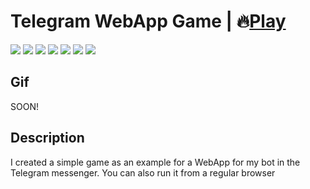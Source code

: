 # Telegram WebApp Game | 🔥[Play](https://zalexanninev15.github.io/Telegram-WebApp-Game/)

[![](https://img.shields.io/badge/platforms-All_with_Internet-27282D.svg)](https://github.com/Zalexanninev15/Telegram-WebApp-Game)
[![](https://img.shields.io/badge/written_on-Java_Script-E34F26.svg?logo=javascript)](https://github.com/Zalexanninev15/Telegram-WebApp-Game)
[![](https://img.shields.io/badge/written_on-HTML-E34F26.svg?logo=html5)](https://github.com/Zalexanninev15/Telegram-WebApp-Game)
[![](https://img.shields.io/badge/release-v1.0-blue.svg)](https://github.com/Zalexanninev15/Telegram-WebApp-Game)
[![](https://img.shields.io/github/last-commit/Zalexanninev15/Telegram-WebApp-Game)](https://github.com/Zalexanninev15/Telegram-WebApp-Game/commits/main)
[![](https://img.shields.io/badge/license-MIT-blue.svg)](LICENSE)
[![](https://img.shields.io/badge/donate-Buy_Me_a_Coffee-F94400.svg)](https://zalexanninev15.jimdofree.com/buy-me-a-coffee)

## Gif

SOON!

## Description
I created a simple game as an example for a WebApp for my bot in the Telegram messenger. You can also run it from a regular browser

